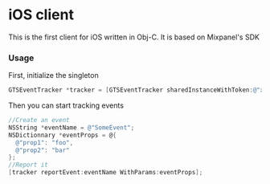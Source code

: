 # iOS client

This is the first client for iOS written in Obj-C. It is based on Mixpanel's SDK

### Usage

First, initialize the singleton
```objective-c
GTSEventTracker *tracker = [GTSEventTracker sharedInstanceWithToken:@"xxxxxxxxxxx" andClientId:@"xxxxxxxxxxxx"];
```
Then you can start tracking events
```objective-c
//Create an event
NSString *eventName = @"SomeEvent";
NSDictionnary *eventProps = @{
  @"prop1": "foo",
  @"prop2": "bar"
};
//Report it
[tracker reportEvent:eventName WithParams:eventProps];
```
